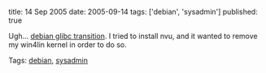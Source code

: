 title: 14 Sep 2005
date: 2005-09-14
tags: ['debian', 'sysadmin']
published: true

Ugh... <a href="http://www.debian.org/News/weekly/2005/35/">debian glibc transition</a>. I tried to install nvu, and it wanted to remove my win4lin kernel in order to do so.

<p> Tags: <a rel="tag" href="http://del.icio.us/connolly/debian">debian</a>, <a rel="tag" href="http://del.icio.us/connolly/sysadmin">sysadmin</a>